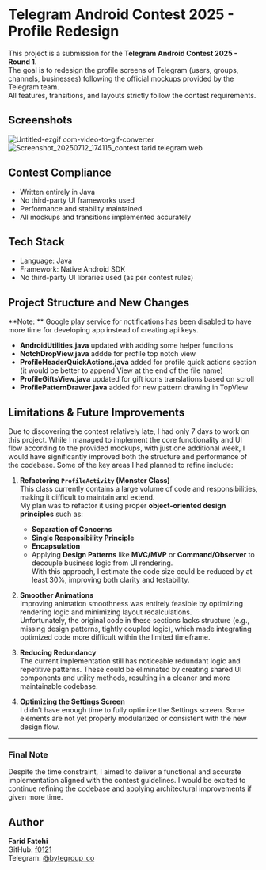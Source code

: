 # Telegram Android Contest 2025 - Profile Redesign

This project is a submission for the **Telegram Android Contest 2025 - Round 1**.  
The goal is to redesign the profile screens of Telegram (users, groups, channels, businesses) following the official mockups provided by the Telegram team.  
All features, transitions, and layouts strictly follow the contest requirements.

## Screenshots

![Untitled-ezgif com-video-to-gif-converter](https://github.com/user-attachments/assets/b47e3387-f0fc-4d80-9c13-44be8f991b3a)
![Screenshot_20250712_174115_contest farid telegram web](https://github.com/user-attachments/assets/5dd1f5a6-38fb-44bf-aceb-c7b2e615986f)

## Contest Compliance

- Written entirely in Java
- No third-party UI frameworks used
- Performance and stability maintained
- All mockups and transitions implemented accurately


## Tech Stack

- Language: Java
- Framework: Native Android SDK
- No third-party UI libraries used (as per contest rules)

## Project Structure and New Changes
**Note: ** Google play service for notifications has been disabled to have more time for developing app instead of creating api keys.

- **AndroidUtilities.java** updated with adding some helper functions
- **NotchDropView.java** addde for profile top notch view
- **ProfileHeaderQuickActions.java** added for profile quick actions section (it would be better to append View at the end of the file name)
- **ProfileGiftsView.java** updated for gift icons translations based on scroll
- **ProfilePatternDrawer.java** added for new pattern drawing in TopView

## Limitations & Future Improvements

Due to discovering the contest relatively late, I had only 7 days to work on this project. While I managed to implement the core functionality and UI flow according to the provided mockups, with just one additional week, I would have significantly improved both the structure and performance of the codebase. Some of the key areas I had planned to refine include:

1. **Refactoring `ProfileActivity` (Monster Class)**  
   This class currently contains a large volume of code and responsibilities, making it difficult to maintain and extend.  
   My plan was to refactor it using proper **object-oriented design principles** such as:
   - **Separation of Concerns**
   - **Single Responsibility Principle**
   - **Encapsulation**
   - Applying **Design Patterns** like **MVC/MVP** or **Command/Observer** to decouple business logic from UI rendering.  
   With this approach, I estimate the code size could be reduced by at least 30%, improving both clarity and testability.

2. **Smoother Animations**  
   Improving animation smoothness was entirely feasible by optimizing rendering logic and minimizing layout recalculations.  
   Unfortunately, the original code in these sections lacks structure (e.g., missing design patterns, tightly coupled logic), which made integrating optimized code more difficult within the limited timeframe.

3. **Reducing Redundancy**  
   The current implementation still has noticeable redundant logic and repetitive patterns. These could be eliminated by creating shared UI components and utility methods, resulting in a cleaner and more maintainable codebase.

4. **Optimizing the Settings Screen**  
   I didn’t have enough time to fully optimize the Settings screen. Some elements are not yet properly modularized or consistent with the new design flow.

---

### Final Note  
Despite the time constraint, I aimed to deliver a functional and accurate implementation aligned with the contest guidelines. I would be excited to continue refining the codebase and applying architectural improvements if given more time.

## Author

**Farid Fatehi**  
GitHub: [f0121](https://github.com/f0121)  
Telegram: [@bytegroup_co](https://t.me/bytegroup_co)

